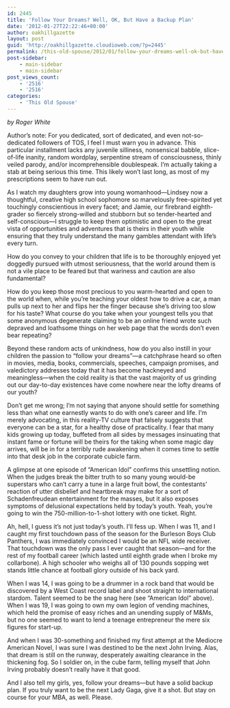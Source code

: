 ```yaml
---
id: 2445
title: 'Follow Your Dreams? Well, OK, But Have a Backup Plan'
date: '2012-01-27T22:22:46+00:00'
author: oakhillgazette
layout: post
guid: 'http://oakhillgazette.cloudioweb.com/?p=2445'
permalink: /this-old-spouse/2012/01/follow-your-dreams-well-ok-but-have-a-backup-plan/
post-sidebar:
    - main-sidebar
    - main-sidebar
post_views_count:
    - '2516'
    - '2516'
categories:
    - 'This Old Spouse'
---
```


*by Roger White*

Author’s note: For you dedicated, sort of dedicated, and even not-so-dedicated followers of TOS, I feel I must warn you in advance. This particular installment lacks any juvenile silliness, nonsensical babble, slice-of-life inanity, random wordplay, serpentine stream of consciousness, thinly veiled parody, and/or incomprehensible doublespeak. I’m actually taking a stab at being serious this time. This likely won’t last long, as most of my prescriptions seem to have run out.

As I watch my daughters grow into young womanhood—Lindsey now a thoughtful, creative high school sophomore so marvelously free-spirited yet touchingly conscientious in every facet; and Jamie, our firebrand eighth-grader so fiercely strong-willed and stubborn but so tender-hearted and self-conscious—I struggle to keep them optimistic and open to the great vista of opportunities and adventures that is theirs in their youth while ensuring that they truly understand the many gambles attendant with life’s every turn.

How do you convey to your children that life is to be thoroughly enjoyed yet doggedly pursued with utmost seriousness, that the world around them is not a vile place to be feared but that wariness and caution are also fundamental?

How do you keep those most precious to you warm-hearted and open to the world when, while you’re teaching your oldest how to drive a car, a man pulls up next to her and flips her the finger because she’s driving too slow for his taste? What course do you take when your youngest tells you that some anonymous degenerate claiming to be an online friend wrote such depraved and loathsome things on her web page that the words don’t even bear repeating?

Beyond these random acts of unkindness, how do you also instill in your children the passion to “follow your dreams”—a catchphrase heard so often in movies, media, books, commercials, speeches, campaign promises, and valedictory addresses today that it has become hackneyed and meaningless—when the cold reality is that the vast majority of us grinding out our day-to-day existences have come nowhere near the lofty dreams of our youth?

Don’t get me wrong; I’m not saying that anyone should settle for something less than what one earnestly wants to do with one’s career and life. I’m merely advocating, in this reality-TV culture that falsely suggests that everyone can be a star, for a healthy dose of practicality. I fear that many kids growing up today, buffeted from all sides by messages insinuating that instant fame or fortune will be theirs for the taking when some magic day arrives, will be in for a terribly rude awakening when it comes time to settle into that desk job in the corporate cubicle farm.

A glimpse at one episode of “American Idol” confirms this unsettling notion. When the judges break the bitter truth to so many young would-be superstars who can’t carry a tune in a large fruit bowl, the contestants’ reaction of utter disbelief and heartbreak may make for a sort of Schadenfreudean entertainment for the masses, but it also exposes symptoms of delusional expectations held by today’s youth. Yeah, you’re going to win the 750-million-to-1-shot lottery with one ticket. Right.

Ah, hell, I guess it’s not just today’s youth. I’ll fess up. When I was 11, and I caught my first touchdown pass of the season for the Burleson Boys Club Panthers, I was immediately convinced I would be an NFL wide receiver. That touchdown was the only pass I ever caught that season—and for the rest of my football career (which lasted until eighth grade when I broke my collarbone). A high schooler who weighs all of 130 pounds sopping wet stands little chance at football glory outside of his back yard.

When I was 14, I was going to be a drummer in a rock band that would be discovered by a West Coast record label and shoot straight to international stardom. Talent seemed to be the snag here (see “American Idol” above). When I was 19, I was going to own my own legion of vending machines, which held the promise of easy riches and an unending supply of M&amp;Ms, but no one seemed to want to lend a teenage entrepreneur the mere six figures for start-up.

And when I was 30-something and finished my first attempt at the Mediocre American Novel, I was sure I was destined to be the next John Irving. Alas, that dream is still on the runway, desperately awaiting clearance in the thickening fog. So I soldier on, in the cube farm, telling myself that John Irving probably doesn’t really have it that good.

And I also tell my girls, yes, follow your dreams—but have a solid backup plan. If you truly want to be the next Lady Gaga, give it a shot. But stay on course for your MBA, as well. Please.